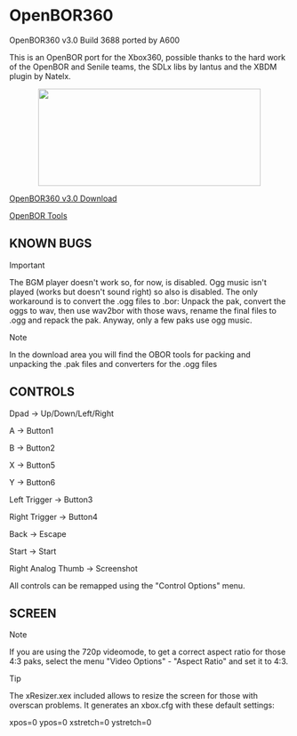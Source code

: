 # OpenBOR360
OpenBOR360 v3.0 Build 3688 ported by A600

This is an OpenBOR port for the Xbox360, possible thanks to the hard work of
the OpenBOR and Senile teams, the SDLx libs by lantus and the XBDM plugin
by Natelx.

<p align="center">
  <img width="400" height="175" src="https://github.com/user-attachments/assets/964d11e3-51c9-4730-853b-ccfb71e0febc">
</p>

[OpenBOR360 v3.0 Download](https://github.com/mLoaDs/OpenBOR360/releases/tag/OpenBORv3.0)

[OpenBOR Tools](https://github.com/mLoaDs/OpenBOR360/releases/tag/OpenBORv3.0)

KNOWN BUGS
----------
> [!IMPORTANT]
> The BGM player doesn't work so, for now, is disabled.
> Ogg music isn't played (works but doesn't sound right) so also is disabled.
  The only workaround is to convert the .ogg files to .bor: Unpack the pak,
  convert the oggs to wav, then use wav2bor with those wavs, rename the final
  files to .ogg and repack the pak.
  Anyway, only a few paks use ogg music.

> [!NOTE]
> In the download area you will find the OBOR tools for packing and unpacking the .pak files and converters for the .ogg files

CONTROLS
--------

Dpad 			-> Up/Down/Left/Right

A			-> Button1

B 			-> Button2

X 			-> Button5

Y 			-> Button6

Left Trigger 		-> Button3

Right Trigger 		-> Button4

Back			-> Escape

Start			-> Start

Right Analog Thumb	-> Screenshot



All controls can be remapped using the "Control Options" menu.


SCREEN
------
> [!NOTE]
> If you are using the 720p videomode, to get a correct aspect ratio for those
> 4:3 paks, select the menu "Video Options" - "Aspect Ratio" and set it to 4:3.

> [!TIP]
> The xResizer.xex included allows to resize the screen for those with overscan problems.
>  It generates an xbox.cfg with these default settings:

xpos=0
ypos=0
xstretch=0
ystretch=0
